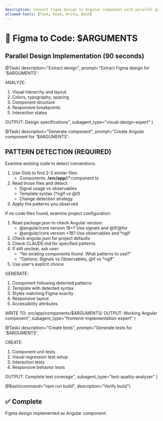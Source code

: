 ```yaml
---
description: Convert Figma design to Angular component with parallel generation
allowed-tools: [Task, Read, Write, Bash]
---
```


# 🎨 Figma to Code: $ARGUMENTS

## Parallel Design Implementation (90 seconds)

@Task(
  description="Extract design",
  prompt="Extract Figma design for '$ARGUMENTS':
  
  ANALYZE:
  1. Visual hierarchy and layout
  2. Colors, typography, spacing
  3. Component structure
  4. Responsive breakpoints
  5. Interaction states
  
  OUTPUT: Design specifications",
  subagent_type="visual-design-expert"
)

@Task(
  description="Generate component",
  prompt="Create Angular component for '$ARGUMENTS':

  ## PATTERN DETECTION (REQUIRED)

  Examine existing code to detect conventions:

  1. Use Glob to find 2-3 similar files:
     - Components: **/src/app/**/*.component.ts
  2. Read those files and detect:
     - Signal usage vs observables
     - Template syntax (*ngIf vs @if)
     - Change detection strategy
  3. Apply the patterns you observed

  If no code files found, examine project configuration:
  1. Read package.json to check Angular version:
     - @angular/core version 18+? Use signals and @if/@for
     - @angular/core version <18? Use observables and *ngIf
  2. Check angular.json for project defaults
  3. Check CLAUDE.md for specified patterns
  4. If still unclear, ask user:
     - "No existing components found. What patterns to use?"
     - "Options: Signals vs Observables, @if vs *ngIf"
  5. Use user's explicit choice

  GENERATE:
  1. Component following detected patterns
  2. Template with detected syntax
  3. Styles matching Figma exactly
  4. Responsive layout
  5. Accessibility attributes

  WRITE TO: src/app/components/$ARGUMENTS/
  OUTPUT: Working Angular component",
  subagent_type="frontend-implementation-expert"
)

@Task(
  description="Create tests",
  prompt="Generate tests for '$ARGUMENTS':
  
  CREATE:
  1. Component unit tests
  2. Visual regression test setup
  3. Interaction tests
  4. Responsive behavior tests
  
  OUTPUT: Complete test coverage",
  subagent_type="test-quality-analyzer"
)

@Bash(command="npm run build", description="Verify build")

## ✅ Complete
Figma design implemented as Angular component.